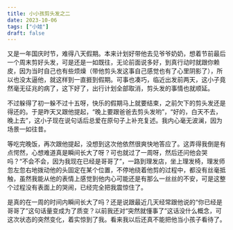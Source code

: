 ```yaml
---
title: 小小孩剪头发之二
date: 2023-10-06
tags: ["小娃"]
draft: false
---
```


又是一年国庆时节，难得八天假期。本来计划好带他去见爷爷奶奶，想着节前最后一个周末剪好头发，可是还是一如既往，无论前面说多好，到真行动时就跟你赖皮，因为当时自己也有些烦燥（带他剪头发这事自己感觉也有了心里阴影了），所以也没太逼他，就这样到一直捱到假期。可事也凑巧，临近出发前两天，这小子竟然毫无征兆的病了，这下好了，出行计划全部取消，剪头发的事情也就顺延。

不过躲得了初一躲不过十五呀，快乐的假期马上就要结束，之前欠下的剪头发还是得还的。于是昨天又跟他提起，“晚上要跟爸爸去剪头发哟”，“好的，白天不去，晚上去”，这小子现在说句话后总爱在原句子上补充复述。我内心毫无波澜，因为场景一如往昔。

等吃完晚饭，再次跟他提起，没想到这次他依然很爽快地答应了。这弄得我倒是有点愕然，心想难道真是瞬间长大了呀？可也就过了一周呀，然后还问他会哭吗？“不会不会，因为我现在已经是哥哥了”，一路到理发店，坐上理发椅，理发师忽左忽右地拨动他的头固定在某个位置，不停地绕着他剪的过程中，都没有丝毫抵触，虽然我能从他的表情上感觉到他内心可能还是有那么一丝丝的不安，可是这整个过程没有表面上的哭闹，已经完全把我震惊住了。

是真的在一周的时间内瞬间长大了吗？还是说跟最近几天经常跟他说的“你已经是哥哥了”这句话量变成为了质变？以前我还对“突然就懂事了”这话没什么概念，可这次状态的突然变化，着实惊到了我。看来我以后还真不能把他当小孩子看待了。